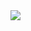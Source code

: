 <a href="https://github.com/nikosgram/">
  <img align="center" src="https://github-readme-stats.vercel.app/api?username=nikosgram&show_icons=true&theme=tokyonight" />
</a>

<!--
**nikosgram/nikosgram** is a ✨ _special_ ✨ repository because its `README.md` (this file) appears on your GitHub profile.

Here are some ideas to get you started:

- 🔭 I’m currently working on ...
- 🌱 I’m currently learning ...
- 👯 I’m looking to collaborate on ...
- 🤔 I’m looking for help with ...
- 💬 Ask me about ...
- 📫 How to reach me: ...
- 😄 Pronouns: ...
- ⚡ Fun fact: ...
-->
